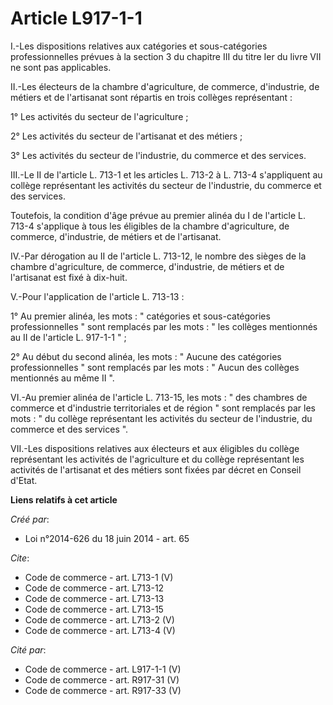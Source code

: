 # Article L917-1-1

I.-Les dispositions relatives aux catégories et sous-catégories professionnelles prévues à la section 3 du chapitre III du
titre Ier du livre VII ne sont pas applicables. 

II.-Les électeurs de la chambre d'agriculture, de commerce, d'industrie, de métiers et de l'artisanat sont répartis en trois
collèges représentant : 

1° Les activités du secteur de l'agriculture ; 

2° Les activités du secteur de l'artisanat et des métiers ; 

3° Les activités du secteur de l'industrie, du commerce et des services. 

III.-Le II de l'article L. 713-1 et les articles L. 713-2 à L. 713-4 s'appliquent au collège représentant les activités du
secteur de l'industrie, du commerce et des services. 

Toutefois, la condition d'âge prévue au premier alinéa du I de l'article L. 713-4 s'applique à tous les éligibles de la
chambre d'agriculture, de commerce, d'industrie, de métiers et de l'artisanat. 

IV.-Par dérogation au II de l'article L. 713-12, le nombre des sièges de la chambre d'agriculture, de commerce, d'industrie,
de métiers et de l'artisanat est fixé à dix-huit. 

V.-Pour l'application de l'article L. 713-13 : 

1° Au premier alinéa, les mots : " catégories et sous-catégories professionnelles " sont remplacés par les mots : " les
collèges mentionnés au II de l'article L. 917-1-1 " ; 

2° Au début du second alinéa, les mots : " Aucune des catégories professionnelles " sont remplacés par les mots : " Aucun des
collèges mentionnés au même II ". 

VI.-Au premier alinéa de l'article L. 713-15, les mots : " des chambres de commerce et d'industrie territoriales et de région
" sont remplacés par les mots : " du collège représentant les activités du secteur de l'industrie, du commerce et des
services ". 

VII.-Les dispositions relatives aux électeurs et aux éligibles du collège représentant les activités de l'agriculture et du
collège représentant les activités de l'artisanat et des métiers sont fixées par décret en Conseil d'Etat.

**Liens relatifs à cet article**

_Créé par_:

  - Loi n°2014-626 du 18 juin 2014 - art. 65

_Cite_:

  - Code de commerce - art. L713-1 (V)
  - Code de commerce - art. L713-12
  - Code de commerce - art. L713-13
  - Code de commerce - art. L713-15
  - Code de commerce - art. L713-2 (V)
  - Code de commerce - art. L713-4 (V)

_Cité par_:

  - Code de commerce - art. L917-1-1 (V)
  - Code de commerce - art. R917-31 (V)
  - Code de commerce - art. R917-33 (V)
